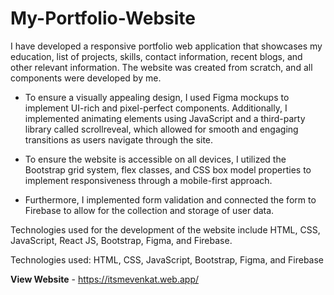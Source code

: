 # My-Portfolio-Website

I have developed a responsive portfolio web application that showcases my education, list of projects, skills, contact information, recent blogs, and other relevant information. The website was created from scratch, and all components were developed by me.

- To ensure a visually appealing design, I used Figma mockups to implement UI-rich and pixel-perfect components. Additionally, I implemented animating elements using JavaScript and a third-party library called scrollreveal, which allowed for smooth and engaging transitions as users navigate through the site.

- To ensure the website is accessible on all devices, I utilized the Bootstrap grid system, flex classes, and CSS box model properties to implement responsiveness through a mobile-first approach.

- Furthermore, I implemented form validation and connected the form to Firebase to allow for the collection and storage of user data.

Technologies used for the development of the website include HTML, CSS, JavaScript, React JS, Bootstrap, Figma, and Firebase.

Technologies used: HTML, CSS, JavaScript, Bootstrap, Figma, and Firebase 

<b>View Website</b> - https://itsmevenkat.web.app/
